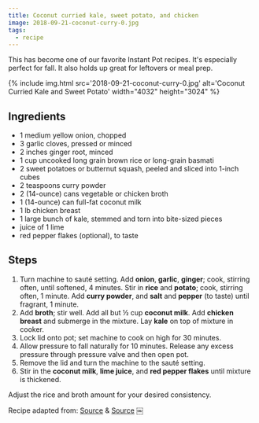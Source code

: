 ```yaml
---
title: Coconut curried kale, sweet potato, and chicken
image: 2018-09-21-coconut-curry-0.jpg
tags:
  - recipe
---
```


This has become one of our favorite Instant Pot recipes. It's especially perfect for fall. It also holds up great for leftovers or meal prep.

<div class="photos">
{% include img.html src='2018-09-21-coconut-curry-0.jpg' alt='Coconut Curried Kale and Sweet Potato' width="4032" height="3024" %}
</div>

## Ingredients

- 1 medium yellow onion, chopped
- 3 garlic cloves, pressed or minced
- 2 inches ginger root, minced
- 1 cup uncooked long grain brown rice or long-grain basmati
- 2 sweet potatoes or butternut squash, peeled and sliced into 1-inch cubes
- 2 teaspoons curry powder
- 2 (14-ounce) cans vegetable or chicken broth
- 1 (14-ounce) can full-fat coconut milk
- 1 lb chicken breast
- 1 large bunch of kale, stemmed and torn into bite-sized pieces
- juice of 1 lime
- red pepper flakes (optional), to taste

## Steps

1. Turn machine to sauté setting. Add **onion**, **garlic**, **ginger**; cook, stirring often, until softened, 4 minutes. Stir in **rice** and **potato**; cook, stirring often, 1 minute. Add **curry powder**, and **salt** and **pepper** (to taste) until fragrant, 1 minute.
2. Add **broth**; stir well. Add all but ½ cup **coconut milk**. Add **chicken breast** and submerge in the mixture. Lay **kale** on top of mixture in cooker.
3. Lock lid onto pot; set machine to cook on high for 30 minutes.
4. Allow pressure to fall naturally for 10 minutes. Release any excess pressure through pressure valve and then open pot.
5. Remove the lid and turn the machine to the sauté setting.
6. Stir in the **coconut milk**, **lime juice**, and **red pepper flakes** until mixture is thickened.

Adjust the rice and broth amount for your desired consistency.

Recipe adapted from: [Source](https://cookieandkate.com/2015/coconut-curried-kale-and-sweet-potato-recipe/) & [Source](https://www.weightwatchers.com/us/recipe/pressure-cooker-brown-rice-kale-and-sweet-potato-pilaf-1/56640bbd9f278a33346f68d7)
￼

